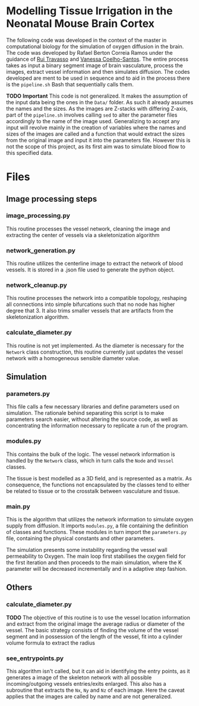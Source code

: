 # Modelling Tissue Irrigation in the Neonatal Mouse Brain Cortex

The following code was developed in the context of the master in computational biology for the simulation of oxygen diffusion in the brain. The code was developed by Rafael Berton Correia Ramos under the guidance of [Rui Travasso](https://biologicalmodelling.com/people/) and [Vanessa Coelho-Santos](https://www.vcoelhosantoslab.com/team). The entire process takes as input a binary segment image of brain vasculature, process the images, extract vessel information and then simulates diffusion.
The codes developed are ment to be used in sequence and to aid in the process there is the `pipeline.sh` Bash that sequentially calls them.

**TODO**
**Important**
This code is not generalized. It makes the assumption of the input data being the ones in the `Data/` folder. As such it already assumes the names and the sizes. As the images are Z-stacks with differing Z-axis, part of the `pipeline.sh` involves calling `sed` to alter the parameter files accordingly to the name of the image used. Generalizing to accept any input will revolve mainly in the creation of variables where the names and sizes of the images are called and a function that would extract the sizes from the original image and input it into the parameters file. However this is not the scope of this project, as its first aim was to simulate blood flow to this specified data. 

# Files

## Image processing steps
### image_processing.py 

This routine processes the vessel network, cleaning the image and extracting the center of vessels via a skeletonization algorithm

### network_generation.py

This routine utilizes the centerline image to extract the network of blood vessels. It is stored in a .json file used to generate the python object.

### network_cleanup.py 

This routine processes the network into a compatible topology, reshaping all connections into simple bifurcations such that no node has higher degree that 3. It also trims smaller vessels that are artifacts from the skeletonization algorithm.

### calculate_diameter.py

This routine is not yet implemented. As the diameter is necessary for the `Network` class construction, this routine currently just updates the vessel network with a homogeneous sensible diameter value.

## Simulation

### parameters.py

This file calls a few necessary libraries and define parameters used on simulation. The rationale behind separating this script is to make parameters search easier, without altering the source code, as well as concentrating the information necessary to replicate a run of the program.

### modules.py

 This contains the bulk of the logic. The vessel network information is handled by the `Network` class, which in turn calls the `Node` and `Vessel` classes.

The tissue is best modelled as a 3D field, and is represented as a matrix. As consequence, the functions not encapsulated by the classes tend to either be related to tissue or to the crosstalk between vasculature and tissue.

### main.py 

This is the algorithm that utilizes the network information to simulate oxygen supply from diffusion. It imports `modules.py`, a file containing the definition of classes and functions. These modules in turn import the `parameters.py` file, containing the physical constants and other parameters.

The simulation presents some instability regarding the vessel wall permeability to Oxygen. The main loop first stabilises the oxygen field for the first iteration and then proceeds to the main simulation, where the K parameter will be decreased incrementally and in a adaptive step fashion.

## Others

### calculate_diameter.py
**TODO**
The objective of this routine is to use the vessel location information and extract from the original image the average radius or diameter of the vessel. The basic strategy consists of finding the volume of the vessel segment and in possession of the length of the vessel, fit into a cylinder volume formula to extract the radius 

### see_entrypoints.py

This algorithm isn't called, but it can aid in identifying the entry points, as it generates a image of the skeleton network with all possible incoming/outgoing vessels entries/exits enlarged. This also has a subroutine that extracts the `Nx`, `Ny` and `Nz` of each image. Here the caveat applies that the images are called by name and are not generalized.